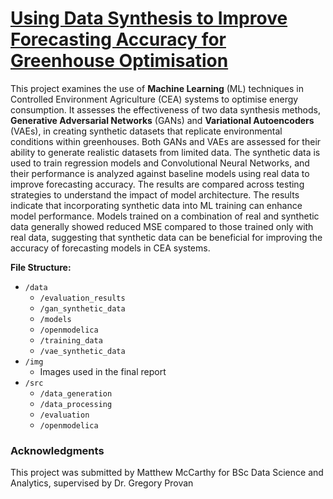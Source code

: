 # [Using Data Synthesis to Improve Forecasting Accuracy for  Greenhouse Optimisation](https://www.overleaf.com/project/65579eefc530df4aa4c1d490) #

This project examines the use of **Machine Learning** (ML) techniques in
Controlled Environment Agriculture (CEA) systems to optimise energy
consumption. It assesses the effectiveness of two data synthesis methods,
**Generative Adversarial Networks** (GANs) and **Variational Autoencoders** (VAEs),
in creating synthetic datasets that replicate environmental conditions within
greenhouses.
Both GANs and VAEs are assessed for their ability to generate realistic datasets
from limited data. The synthetic data is used to train regression models and
Convolutional Neural Networks, and their performance is analyzed against
baseline models using real data to improve forecasting accuracy. The results are
compared across testing strategies to understand the impact of model
architecture.
The results indicate that incorporating synthetic data into ML training can
enhance model performance. Models trained on a combination of real and
synthetic data generally showed reduced MSE compared to those trained only
with real data, suggesting that synthetic data can be beneficial for improving the
accuracy of forecasting models in CEA systems.

**File Structure:**
- `/data`
  - `/evaluation_results`
  - `/gan_synthetic_data`
  - `/models`
  - `/openmodelica`
  - `/training_data`
  - `/vae_synthetic_data`
- `/img`
  - Images used in the final report
- `/src`
  - `/data_generation`
  - `/data_processing`
  - `/evaluation`
  - `/openmodelica`

### Acknowledgments ###

This project was submitted by Matthew McCarthy for BSc Data Science and Analytics, supervised by Dr. Gregory Provan
